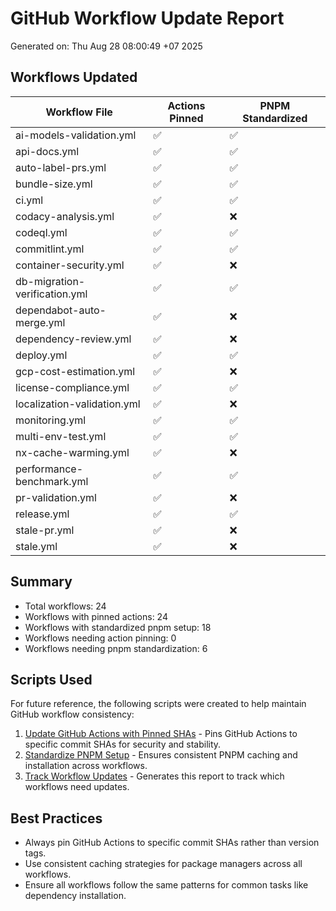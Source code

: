 # GitHub Workflow Update Report
Generated on: Thu Aug 28 08:00:49 +07 2025

## Workflows Updated

| Workflow File | Actions Pinned | PNPM Standardized |
| ------------- | -------------- | ----------------- |
| ai-models-validation.yml | ✅ | ✅ |
| api-docs.yml | ✅ | ✅ |
| auto-label-prs.yml | ✅ | ✅ |
| bundle-size.yml | ✅ | ✅ |
| ci.yml | ✅ | ✅ |
| codacy-analysis.yml | ✅ | ❌ |
| codeql.yml | ✅ | ✅ |
| commitlint.yml | ✅ | ✅ |
| container-security.yml | ✅ | ❌ |
| db-migration-verification.yml | ✅ | ✅ |
| dependabot-auto-merge.yml | ✅ | ❌ |
| dependency-review.yml | ✅ | ❌ |
| deploy.yml | ✅ | ✅ |
| gcp-cost-estimation.yml | ✅ | ❌ |
| license-compliance.yml | ✅ | ✅ |
| localization-validation.yml | ✅ | ❌ |
| monitoring.yml | ✅ | ✅ |
| multi-env-test.yml | ✅ | ✅ |
| nx-cache-warming.yml | ✅ | ❌ |
| performance-benchmark.yml | ✅ | ✅ |
| pr-validation.yml | ✅ | ❌ |
| release.yml | ✅ | ✅ |
| stale-pr.yml | ✅ | ❌ |
| stale.yml | ✅ | ❌ |

## Summary

- Total workflows: 24
- Workflows with pinned actions: 24
- Workflows with standardized pnpm setup: 18
- Workflows needing action pinning: 0
- Workflows needing pnpm standardization: 6

## Scripts Used

For future reference, the following scripts were created to help maintain GitHub workflow consistency:

1. [Update GitHub Actions with Pinned SHAs](./.github/scripts/update_additional_actions.sh) - Pins GitHub Actions to specific commit SHAs for security and stability.
2. [Standardize PNPM Setup](./.github/scripts/standardize_pnpm_setup.sh) - Ensures consistent PNPM caching and installation across workflows.
3. [Track Workflow Updates](./.github/scripts/track_workflow_updates.sh) - Generates this report to track which workflows need updates.

## Best Practices

- Always pin GitHub Actions to specific commit SHAs rather than version tags.
- Use consistent caching strategies for package managers across all workflows.
- Ensure all workflows follow the same patterns for common tasks like dependency installation.
